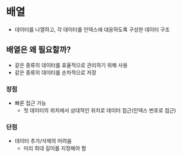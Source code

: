 # 배열
- 데이터를 나열하고, 각 데이터를 인덱스에 대응하도록 구성한 데이터 구조

## 배열은 왜 필요할까?
- 같은 종류의 데이터를 효율적으로 관리하기 위해 사용
- 같은 종류의 데이터를 순차적으로 저장
### 장점
- 빠른 접근 가능
  - 첫 데이터의 위치에서 상대적인 위치로 데이터 접근(인덱스 번호로 접근)
### 단점
- 데이터 추가/삭제의 어려움
  - 미리 최대 길이를 지정해야 함